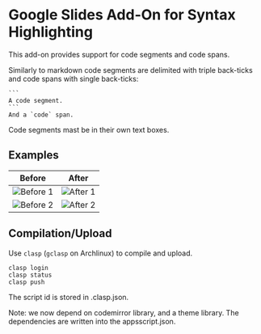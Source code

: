 # Google Slides Add-On for Syntax Highlighting
This add-on provides support for code segments and code spans.

Similarly to markdown code segments are delimited with triple back-ticks and code spans with single back-ticks:
~~~
```
A code segment.
```
And a `code` span.
~~~

Code segments mast be in their own text boxes.

## Examples
Before | After
------ | -----
![Before 1](screens/screen1.png) | ![After 1](screens/screen2.png)
![Before 2](screens/screen3.png) | ![After 2](screens/screen4.png)

## Compilation/Upload
Use `clasp` (`gclasp` on Archlinux) to compile and upload.

```
clasp login
clasp status
clasp push
```

The script id is stored in .clasp.json.

Note: we now depend on codemirror library, and a theme library.
The dependencies are written into the appsscript.json.
